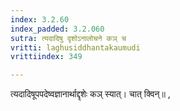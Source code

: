 ```yaml
---
index: 3.2.60
index_padded: 3.2.060
sutra: त्यदादिषु दृशोऽनालोचने कञ् च
vritti: laghusiddhantakaumudi
vrittiindex: 349

---
```

त्यदादिषूपपदेष्वज्ञानार्थाद्दृशेः कञ् स्यात्। चात् क्विन्॥ ,